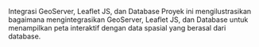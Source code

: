 Integrasi GeoServer, Leaflet JS, dan Database
Proyek ini mengilustrasikan bagaimana mengintegrasikan GeoServer, Leaflet JS, dan Database untuk menampilkan peta interaktif dengan data spasial yang berasal dari database.
